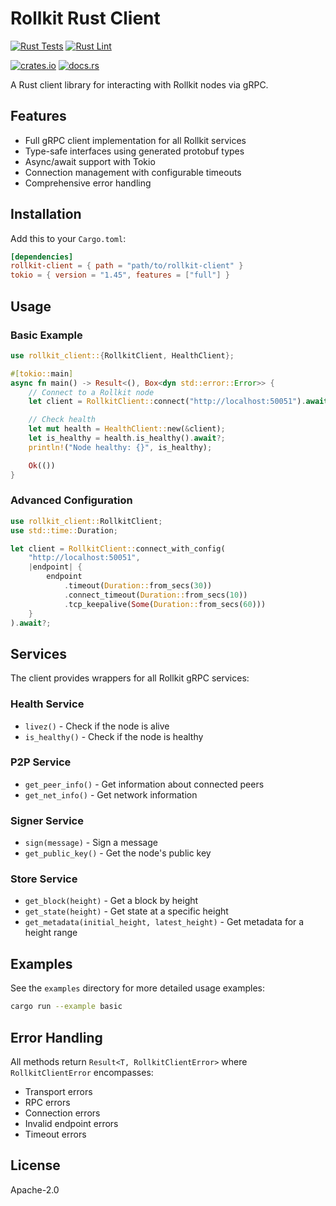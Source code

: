 # Rollkit Rust Client

[![Rust Tests](https://github.com/rollkit/rollkit/actions/workflows/rust-test.yml/badge.svg)](https://github.com/rollkit/rollkit/actions/workflows/rust-test.yml)
[![Rust Lint](https://github.com/rollkit/rollkit/actions/workflows/rust-lint.yml/badge.svg)](https://github.com/rollkit/rollkit/actions/workflows/rust-lint.yml)
<!-- markdown-link-check-disable -->
[![crates.io](https://img.shields.io/crates/v/rollkit-client.svg)](https://crates.io/crates/rollkit-client)
[![docs.rs](https://docs.rs/rollkit-client/badge.svg)](https://docs.rs/rollkit-client)
<!-- markdown-link-check-enable -->

A Rust client library for interacting with Rollkit nodes via gRPC.

## Features

- Full gRPC client implementation for all Rollkit services
- Type-safe interfaces using generated protobuf types
- Async/await support with Tokio
- Connection management with configurable timeouts
- Comprehensive error handling

## Installation

Add this to your `Cargo.toml`:

```toml
[dependencies]
rollkit-client = { path = "path/to/rollkit-client" }
tokio = { version = "1.45", features = ["full"] }
```

## Usage

### Basic Example

```rust
use rollkit_client::{RollkitClient, HealthClient};

#[tokio::main]
async fn main() -> Result<(), Box<dyn std::error::Error>> {
    // Connect to a Rollkit node
    let client = RollkitClient::connect("http://localhost:50051").await?;

    // Check health
    let mut health = HealthClient::new(&client);
    let is_healthy = health.is_healthy().await?;
    println!("Node healthy: {}", is_healthy);

    Ok(())
}
```

### Advanced Configuration

```rust
use rollkit_client::RollkitClient;
use std::time::Duration;

let client = RollkitClient::connect_with_config(
    "http://localhost:50051",
    |endpoint| {
        endpoint
            .timeout(Duration::from_secs(30))
            .connect_timeout(Duration::from_secs(10))
            .tcp_keepalive(Some(Duration::from_secs(60)))
    }
).await?;
```

## Services

The client provides wrappers for all Rollkit gRPC services:

### Health Service

- `livez()` - Check if the node is alive
- `is_healthy()` - Check if the node is healthy

### P2P Service

- `get_peer_info()` - Get information about connected peers
- `get_net_info()` - Get network information

### Signer Service

- `sign(message)` - Sign a message
- `get_public_key()` - Get the node's public key

### Store Service

- `get_block(height)` - Get a block by height
- `get_state(height)` - Get state at a specific height
- `get_metadata(initial_height, latest_height)` - Get metadata for a height range

## Examples

See the `examples` directory for more detailed usage examples:

```bash
cargo run --example basic
```

## Error Handling

All methods return `Result<T, RollkitClientError>` where `RollkitClientError` encompasses:

- Transport errors
- RPC errors
- Connection errors
- Invalid endpoint errors
- Timeout errors

## License

Apache-2.0
